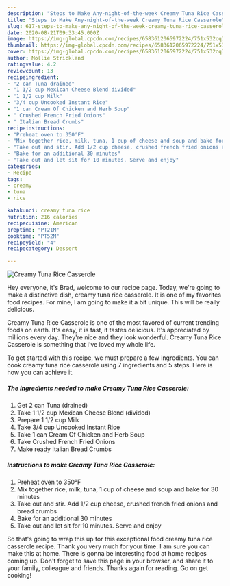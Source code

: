 ```yaml
---
description: "Steps to Make Any-night-of-the-week Creamy Tuna Rice Casserole"
title: "Steps to Make Any-night-of-the-week Creamy Tuna Rice Casserole"
slug: 617-steps-to-make-any-night-of-the-week-creamy-tuna-rice-casserole
date: 2020-08-21T09:33:45.000Z
image: https://img-global.cpcdn.com/recipes/6583612065972224/751x532cq70/creamy-tuna-rice-casserole-recipe-main-photo.jpg
thumbnail: https://img-global.cpcdn.com/recipes/6583612065972224/751x532cq70/creamy-tuna-rice-casserole-recipe-main-photo.jpg
cover: https://img-global.cpcdn.com/recipes/6583612065972224/751x532cq70/creamy-tuna-rice-casserole-recipe-main-photo.jpg
author: Mollie Strickland
ratingvalue: 4.2
reviewcount: 13
recipeingredient:
- "2 can Tuna drained"
- "1 1/2 cup Mexican Cheese Blend divided"
- "1 1/2 cup Milk"
- "3/4 cup Uncooked Instant Rice"
- "1 can Cream Of Chicken and Herb Soup"
- " Crushed French Fried Onions"
- " Italian Bread Crumbs"
recipeinstructions:
- "Preheat oven to 350°F"
- "Mix together rice, milk, tuna, 1 cup of cheese and soup and bake for 30 minutes"
- "Take out and stir. Add 1/2 cup cheese, crushed french fried onions and bread crumbs"
- "Bake for an additional 30 minutes"
- "Take out and let sit for 10 minutes. Serve and enjoy"
categories:
- Recipe
tags:
- creamy
- tuna
- rice

katakunci: creamy tuna rice 
nutrition: 216 calories
recipecuisine: American
preptime: "PT21M"
cooktime: "PT52M"
recipeyield: "4"
recipecategory: Dessert

---
```



![Creamy Tuna Rice Casserole](https://img-global.cpcdn.com/recipes/6583612065972224/751x532cq70/creamy-tuna-rice-casserole-recipe-main-photo.jpg)

Hey everyone, it's Brad, welcome to our recipe page. Today, we're going to make a distinctive dish, creamy tuna rice casserole. It is one of my favorites food recipes. For mine, I am going to make it a bit unique. This will be really delicious.

Creamy Tuna Rice Casserole is one of the most favored of current trending foods on earth. It's easy, it is fast, it tastes delicious. It's appreciated by millions every day. They're nice and they look wonderful. Creamy Tuna Rice Casserole is something that I've loved my whole life.




To get started with this recipe, we must prepare a few ingredients. You can cook creamy tuna rice casserole using 7 ingredients and 5 steps. Here is how you can achieve it.

<!--inarticleads1-->

##### The ingredients needed to make Creamy Tuna Rice Casserole:

1. Get 2 can Tuna (drained)
1. Take 1 1/2 cup Mexican Cheese Blend (divided)
1. Prepare 1 1/2 cup Milk
1. Take 3/4 cup Uncooked Instant Rice
1. Take 1 can Cream Of Chicken and Herb Soup
1. Take  Crushed French Fried Onions
1. Make ready  Italian Bread Crumbs




<!--inarticleads2-->

##### Instructions to make Creamy Tuna Rice Casserole:

1. Preheat oven to 350°F
1. Mix together rice, milk, tuna, 1 cup of cheese and soup and bake for 30 minutes
1. Take out and stir. Add 1/2 cup cheese, crushed french fried onions and bread crumbs
1. Bake for an additional 30 minutes
1. Take out and let sit for 10 minutes. Serve and enjoy




So that's going to wrap this up for this exceptional food creamy tuna rice casserole recipe. Thank you very much for your time. I am sure you can make this at home. There is gonna be interesting food at home recipes coming up. Don't forget to save this page in your browser, and share it to your family, colleague and friends. Thanks again for reading. Go on get cooking!
